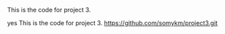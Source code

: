 This is the code for project 3.

yes
This is the code for project 3.
https://github.com/somykm/project3.git